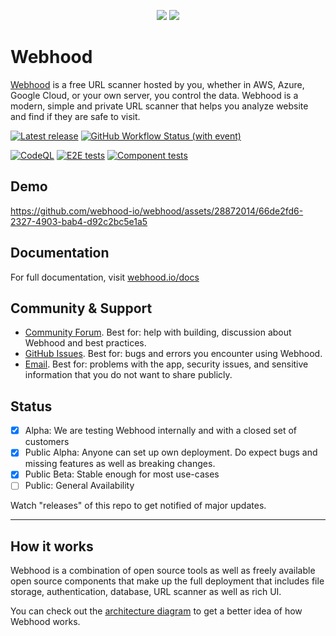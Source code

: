 <p align="center">
<img src="https://user-images.githubusercontent.com/28872014/233656281-c8a7dec2-60cc-410b-9c33-00b3954f211a.png#gh-light-mode-only">
<img src="https://user-images.githubusercontent.com/28872014/233656053-174c723d-bcc7-445b-9033-517313c2158a.png#gh-dark-mode-only">
</p>

# Webhood

[Webhood](https://webhood.io) is a free URL scanner hosted by you, whether in AWS, Azure, Google Cloud, or your own server, you control the data. Webhood is a modern, simple and private URL scanner that helps you analyze website and find if they are safe to visit.


[![Latest release](https://img.shields.io/github/v/release/webhood-io/webhood?label=Latest%20release&style=for-the-badge)](https://github.com/webhood-io/webhood/releases)
[![GitHub Workflow Status (with event)](https://img.shields.io/github/actions/workflow/status/webhood-io/webhood/publish.prod.yml?display_name=Build%20status&style=for-the-badge)](https://github.com/webhood-io/webhood/actions/workflows/publish.prod.yml)


[![CodeQL](https://github.com/webhood-io/webhood/actions/workflows/github-code-scanning/codeql/badge.svg)](https://github.com/webhood-io/webhood/actions/workflows/github-code-scanning/codeql)
[![E2E tests](https://github.com/webhood-io/webhood/actions/workflows/cypress-e2e.dev.yml/badge.svg)](https://github.com/webhood-io/webhood/actions/workflows/cypress-e2e.dev.yml)
[![Component tests](https://github.com/webhood-io/webhood/actions/workflows/cyress-core.dev.yml/badge.svg)](https://github.com/webhood-io/webhood/actions/workflows/cyress-core.dev.yml)

## Demo

https://github.com/webhood-io/webhood/assets/28872014/66de2fd6-2327-4903-bab4-d92c2bc5e1a5

## Documentation

For full documentation, visit [webhood.io/docs](https://webhood.io/docs)

## Community & Support

- [Community Forum](https://github.com/orgs/webhood-io/discussions). Best for: help with building, discussion about Webhood and best practices.
- [GitHub Issues](https://github.com/webhood-io/webhood/issues). Best for: bugs and errors you encounter using Webhood.
- [Email](mailto:contact@webhood.io). Best for: problems with the app, security issues, and sensitive information that you do not want to share publicly.

## Status

- [x] Alpha: We are testing Webhood internally and with a closed set of customers
- [x] Public Alpha: Anyone can set up own deployment. Do expect bugs and missing features as well as breaking changes.
- [x] Public Beta: Stable enough for most use-cases
- [ ] Public: General Availability

Watch "releases" of this repo to get notified of major updates.

---

## How it works

Webhood is a combination of open source tools as well as freely available open source components that make up the full deployment that includes file storage, authentication, database, URL scanner as well as rich UI. 

You can check out the [architecture diagram](https://webhood.io/docs/security) to get a better idea of how Webhood works.
